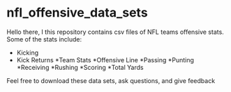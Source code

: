 # nfl_offensive_data_sets

Hello there,
I this repository contains csv files of NFL teams offensive stats. Some of the stats include:
  * Kicking
  * Kick Returns
  *Team Stats
  *Offensive Line
  *Passing
  *Punting
  *Receiving
  *Rushing
  *Scoring
  *Total Yards
  
 Feel free to download these data sets, ask questions, and give feedback
